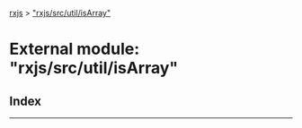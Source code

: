[rxjs](../README.md) > ["rxjs/src/util/isArray"](../modules/_rxjs_src_util_isarray_.md)

# External module: "rxjs/src/util/isArray"

## Index

---

